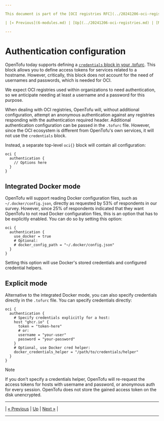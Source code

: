 ```yaml
---

This document is part of the [OCI registries RFC](../20241206-oci-registries.md).

| [« Previous](6-modules.md) | [Up](../20241206-oci-registries.md) | [Next »](8-open-questions.md) |

---
```


# Authentication configuration

OpenTofu today supports defining a [`credentials` block in your .tofurc](https://opentofu.org/docs/cli/config/config-file/#credentials). This block allows you to define access tokens for services related to a hostname. However, critically, this block does not account for the need of usernames and passwords, which is needed for OCI.

We expect OCI registries used within organizations to need authentication, so we anticipate needing at least a username and a password for this purpose.

When dealing with OCI registries, OpenTofu will, without additional configuration, attempt an anonymous authentication against any registries responding with the authentication required header. Additional authentication configuration can be passed in the `.tofurc` file. However, since the OCI ecosystem is different from OpenTofu's own services, it will not use the `credentials` block.

Instead, a separate top-level `oci{}` block will contain all configuration:

```hcl
oci {
  authentication {
    // Options here
  }
}
```

## Integrated Docker mode

OpenTofu will support reading Docker configuration files, such as `~/.docker/config.json`, directly as requested by 53% of respondents in our survey. However, since 25% of respondents indicated that they want OpenTofu to not read Docker configuration files, this is an option that has to be explicitly enabled. You can do so by setting this option:

```hcl
oci {
  authentication {
    use_docker = true
    # Optional:
    # docker_config_path = "~/.docker/config.json"
  }
}
```

Setting this option will use Docker's stored credentials and configured credential helpers.

## Explicit mode

Alternative to the integrated Docker mode, you can also specify credentials directly in the `.tofurc` file. You can specify credentials directly:

```hcl
oci {
  authentication {
    # Specify credentials explicitly for a host:
    host "ghcr.io" {
      token = "token-here"
      # or:
      username = "your-user"
      password = "your-password"
    }
    # Optional, use Docker cred helper:
    docker_credentials_helper = "/path/to/credentials/helper"
  }
}
```

> [!NOTE]
> If you don't specify a credentials helper, OpenTofu will re-request the access tokens for hosts with username and password, or anonymous auth for every session. OpenTofu does not store the gained access token on the disk unencrypted.

---

| [« Previous](6-modules.md) | [Up](../20241206-oci-registries.md) | [Next »](8-open-questions.md) |

---

